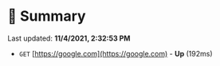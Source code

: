 # 📖 Summary
Last updated: **11/4/2021, 2:32:53 PM**

- `GET` [https://google.com](https://google.com) - **Up** (192ms)
